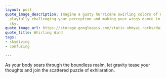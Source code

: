 ```yaml
---
layout: post
quote_image_description: Imagine a gusty hurricane swirling colors of uncertainty,
  playfully challenging your perception and making your wings dance in the kinetic
  sky.
quote_image_url: https://storage.googleapis.com/static.ohmyai.rocks/daily/2023-09-30.jpg
quote_title: Whirling Wind
tags:
- skydiving
- confusing

---
```


As your body soars through the boundless realm, let gravity tease your thoughts and join the scattered puzzle of exhilaration.